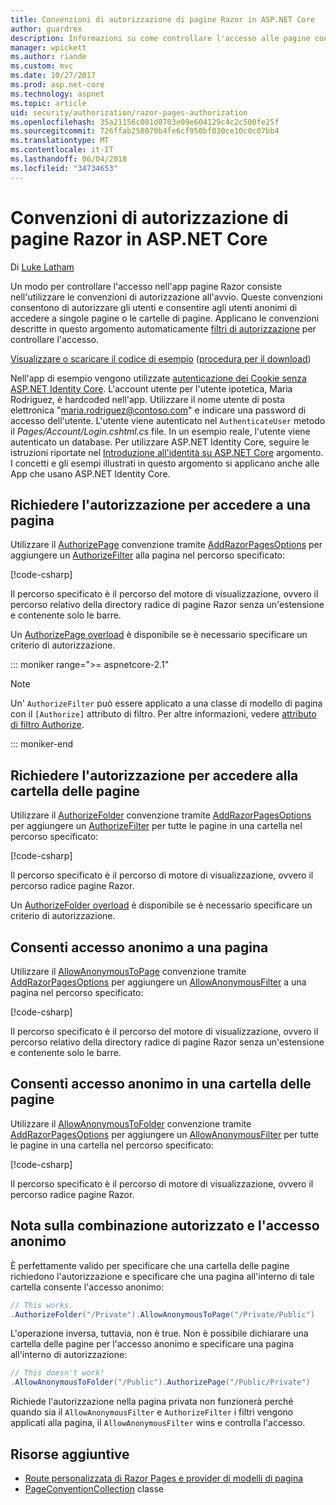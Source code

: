 ```yaml
---
title: Convenzioni di autorizzazione di pagine Razor in ASP.NET Core
author: guardrex
description: Informazioni su come controllare l'accesso alle pagine con informazioni sulle convenzioni autorizzare gli utenti e consentire agli utenti anonimi di accedere a pagine o le cartelle di pagine.
manager: wpickett
ms.author: riande
ms.custom: mvc
ms.date: 10/27/2017
ms.prod: asp.net-core
ms.technology: aspnet
ms.topic: article
uid: security/authorization/razor-pages-authorization
ms.openlocfilehash: 35a21156c001d8703e09e604129c4c2c500fe25f
ms.sourcegitcommit: 726ffab258070b4fe6cf950bf030ce10c0c07bb4
ms.translationtype: MT
ms.contentlocale: it-IT
ms.lasthandoff: 06/04/2018
ms.locfileid: "34734653"
---
```

# <a name="razor-pages-authorization-conventions-in-aspnet-core"></a>Convenzioni di autorizzazione di pagine Razor in ASP.NET Core

Di [Luke Latham](https://github.com/guardrex)

Un modo per controllare l'accesso nell'app pagine Razor consiste nell'utilizzare le convenzioni di autorizzazione all'avvio. Queste convenzioni consentono di autorizzare gli utenti e consentire agli utenti anonimi di accedere a singole pagine o le cartelle di pagine. Applicano le convenzioni descritte in questo argomento automaticamente [filtri di autorizzazione](xref:mvc/controllers/filters#authorization-filters) per controllare l'accesso.

[Visualizzare o scaricare il codice di esempio](https://github.com/aspnet/Docs/tree/master/aspnetcore/security/authorization/razor-pages-authorization/sample) ([procedura per il download](xref:tutorials/index#how-to-download-a-sample))

Nell'app di esempio vengono utilizzate [autenticazione dei Cookie senza ASP.NET Identity Core](xref:security/authentication/cookie). L'account utente per l'utente ipotetica, Maria Rodriguez, è hardcoded nell'app. Utilizzare il nome utente di posta elettronica "maria.rodriguez@contoso.com" e indicare una password di accesso dell'utente. L'utente viene autenticato nel `AuthenticateUser` metodo il *Pages/Account/Login.cshtml.cs* file. In un esempio reale, l'utente viene autenticato un database. Per utilizzare ASP.NET Identity Core, seguire le istruzioni riportate nel [Introduzione all'identità su ASP.NET Core](xref:security/authentication/identity) argomento. I concetti e gli esempi illustrati in questo argomento si applicano anche alle App che usano ASP.NET Identity Core.

## <a name="require-authorization-to-access-a-page"></a>Richiedere l'autorizzazione per accedere a una pagina

Utilizzare il [AuthorizePage](/dotnet/api/microsoft.extensions.dependencyinjection.pageconventioncollectionextensions.authorizepage) convenzione tramite [AddRazorPagesOptions](/dotnet/api/microsoft.extensions.dependencyinjection.mvcrazorpagesmvcbuilderextensions.addrazorpagesoptions) per aggiungere un [AuthorizeFilter](/dotnet/api/microsoft.aspnetcore.mvc.authorization.authorizefilter) alla pagina nel percorso specificato:

[!code-csharp[](razor-pages-authorization/samples/2.x/AuthorizationSample/Startup.cs?name=snippet1&highlight=2,4)]

Il percorso specificato è il percorso del motore di visualizzazione, ovvero il percorso relativo della directory radice di pagine Razor senza un'estensione e contenente solo le barre.

Un [AuthorizePage overload](/dotnet/api/microsoft.extensions.dependencyinjection.pageconventioncollectionextensions.authorizepage#Microsoft_Extensions_DependencyInjection_PageConventionCollectionExtensions_AuthorizePage_Microsoft_AspNetCore_Mvc_ApplicationModels_PageConventionCollection_System_String_System_String_) è disponibile se è necessario specificare un criterio di autorizzazione.

::: moniker range=">= aspnetcore-2.1"

> [!NOTE]
> Un' `AuthorizeFilter` può essere applicato a una classe di modello di pagina con il `[Authorize]` attributo di filtro. Per altre informazioni, vedere [attributo di filtro Authorize](xref:mvc/razor-pages/filter#authorize-filter-attribute).

::: moniker-end

## <a name="require-authorization-to-access-a-folder-of-pages"></a>Richiedere l'autorizzazione per accedere alla cartella delle pagine

Utilizzare il [AuthorizeFolder](/dotnet/api/microsoft.extensions.dependencyinjection.pageconventioncollectionextensions.authorizefolder) convenzione tramite [AddRazorPagesOptions](/dotnet/api/microsoft.extensions.dependencyinjection.mvcrazorpagesmvcbuilderextensions.addrazorpagesoptions) per aggiungere un [AuthorizeFilter](/dotnet/api/microsoft.aspnetcore.mvc.authorization.authorizefilter) per tutte le pagine in una cartella nel percorso specificato:

[!code-csharp[](razor-pages-authorization/samples/2.x/AuthorizationSample/Startup.cs?name=snippet1&highlight=2,5)]

Il percorso specificato è il percorso di motore di visualizzazione, ovvero il percorso radice pagine Razor.

Un [AuthorizeFolder overload](/dotnet/api/microsoft.extensions.dependencyinjection.pageconventioncollectionextensions.authorizefolder#Microsoft_Extensions_DependencyInjection_PageConventionCollectionExtensions_AuthorizeFolder_Microsoft_AspNetCore_Mvc_ApplicationModels_PageConventionCollection_System_String_System_String_) è disponibile se è necessario specificare un criterio di autorizzazione.

## <a name="allow-anonymous-access-to-a-page"></a>Consenti accesso anonimo a una pagina

Utilizzare il [AllowAnonymousToPage](/dotnet/api/microsoft.extensions.dependencyinjection.pageconventioncollectionextensions.allowanonymoustopage) convenzione tramite [AddRazorPagesOptions](/dotnet/api/microsoft.extensions.dependencyinjection.mvcrazorpagesmvcbuilderextensions.addrazorpagesoptions) per aggiungere un [AllowAnonymousFilter](/dotnet/api/microsoft.aspnetcore.mvc.authorization.allowanonymousfilter) a una pagina nel percorso specificato:

[!code-csharp[](razor-pages-authorization/samples/2.x/AuthorizationSample/Startup.cs?name=snippet1&highlight=2,6)]

Il percorso specificato è il percorso del motore di visualizzazione, ovvero il percorso relativo della directory radice di pagine Razor senza un'estensione e contenente solo le barre.

## <a name="allow-anonymous-access-to-a-folder-of-pages"></a>Consenti accesso anonimo in una cartella delle pagine

Utilizzare il [AllowAnonymousToFolder](/dotnet/api/microsoft.extensions.dependencyinjection.pageconventioncollectionextensions.allowanonymoustofolder) convenzione tramite [AddRazorPagesOptions](/dotnet/api/microsoft.extensions.dependencyinjection.mvcrazorpagesmvcbuilderextensions.addrazorpagesoptions) per aggiungere un [AllowAnonymousFilter](/dotnet/api/microsoft.aspnetcore.mvc.authorization.allowanonymousfilter) per tutte le pagine in una cartella nel percorso specificato:

[!code-csharp[](razor-pages-authorization/samples/2.x/AuthorizationSample/Startup.cs?name=snippet1&highlight=2,7)]

Il percorso specificato è il percorso di motore di visualizzazione, ovvero il percorso radice pagine Razor.

## <a name="note-on-combining-authorized-and-anonymous-access"></a>Nota sulla combinazione autorizzato e l'accesso anonimo

È perfettamente valido per specificare che una cartella delle pagine richiedono l'autorizzazione e specificare che una pagina all'interno di tale cartella consente l'accesso anonimo:

```csharp
// This works.
.AuthorizeFolder("/Private").AllowAnonymousToPage("/Private/Public")
```

L'operazione inversa, tuttavia, non è true. Non è possibile dichiarare una cartella delle pagine per l'accesso anonimo e specificare una pagina all'interno di autorizzazione:

```csharp
// This doesn't work!
.AllowAnonymousToFolder("/Public").AuthorizePage("/Public/Private") 
```

Richiede l'autorizzazione nella pagina privata non funzionerà perché quando sia il `AllowAnonymousFilter` e `AuthorizeFilter` i filtri vengono applicati alla pagina, il `AllowAnonymousFilter` wins e controlla l'accesso.

## <a name="additional-resources"></a>Risorse aggiuntive

* [Route personalizzata di Razor Pages e provider di modelli di pagina](xref:mvc/razor-pages/razor-pages-conventions)
* [PageConventionCollection](/dotnet/api/microsoft.aspnetcore.mvc.applicationmodels.pageconventioncollection) classe

